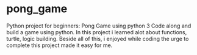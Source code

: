 # pong_game
Python project for beginners: Pong Game using python 3
Code along and build a game using python.
In this project i learned alot about functions, turtle, logic building.
Beside all of this, i enjoyed while coding the urge to complete this project made it easy for me.
